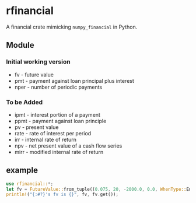 # rfinancial

A financial crate mimicking `numpy_financial` in Python.

## Module

### Initial working version

* fv - future value
* pmt - payment against loan principal plus interest
* nper - number of periodic payments

### To be Added

* ipmt - interest portion of a payment
* ppmt - payment against loan principle
* pv - present value
* rate - rate of interest per period
* irr - internal rate of return
* npv - net present value of a cash flow series
* mirr - modified internal rate of return

## example

```rust
use rfinancial::*;
let fv = FutureValue::from_tuple((0.075, 20, -2000.0, 0.0, WhenType::End));
println!("{:#?}'s fv is {}", fv, fv.get());
```
